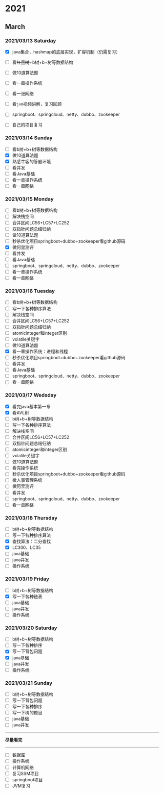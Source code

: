 # 2021

## March

### 2021/03/13 Saturday

- [x] java集合，hashmap的底层实现，扩容机制（仍需复习）

- [ ] 看<del>红黑树</del>+b树+b+树等数据结构

- [ ] 做10道算法题
- [ ] 看一章操作系统
- [ ] 看一张网络
- [ ] 看`jvm`视频讲解，复习回顾
- [ ] springboot、springcloud、netty、dubbo、zookeeper
- [ ] 自己的项目复习

### 2021/03/14 Sunday

- [ ] 看b树+b+树等数据结构
- [x] 做10道算法题
- [x] 熟悉牛客的答题环境
- [ ] 看并发
- [ ] 看Java基础
- [ ] 看一章操作系统
- [ ] 看一章网络

### 2021/03/15 Monday

- [ ] 看b树+b+树等数据结构
- [ ] 解决栈空间
- [ ] 合并区间LC56+LC57+LC252
- [ ] 双指针问题总结归纳
- [ ] 做10道算法题
- [ ] 秒杀优化项目springboot+dubbo+zookeeper看github源码
- [x] 做阿里测评
- [ ] 看并发
- [ ] 看Java基础
- [ ] springboot、springcloud、netty、dubbo、zookeeper
- [ ] 看一章操作系统
- [ ] 看一章网络

### 2021/03/16 Tuesday

- [ ] 看b树+b+树等数据结构
- [ ] 写一下各种排序算法
- [ ] 解决栈空间
- [ ] 合并区间LC56+LC57+LC252
- [ ] 双指针问题总结归纳
- [ ] atomicinteger和integer区别
- [ ] volatile关键字
- [ ] 做10道算法题
- [x] 看一章操作系统：进程和线程
- [ ] 秒杀优化项目springboot+dubbo+zookeeper看github源码
- [ ] 看并发
- [ ] 看Java基础
- [ ] springboot、springcloud、netty、dubbo、zookeeper
- [ ] 看一章网络

### 2021/03/17 Wedsday

- [x] 看完java基本第一章
- [x] 看AVL树
- [ ] b树+b+树等数据结构
- [ ] 写一下各种排序算法
- [ ] 解决栈空间
- [ ] 合并区间LC56+LC57+LC252
- [ ] 双指针问题总结归纳
- [ ] atomicinteger和integer区别
- [ ] volatile关键字
- [ ] 做10道算法题
- [ ] 看完操作系统
- [ ] 秒杀优化项目springboot+dubbo+zookeeper看github源码
- [ ] 微人事管理系统
- [ ] 做阿里测评
- [ ] 看并发
- [ ] springboot、springcloud、netty、dubbo、zookeeper
- [ ] 看一章网络

### 2021/03/18 Thursday

- [ ] b树+b+树等数据结构
- [ ] 写一下各种排序算法
- [x] 查找算法：二分查找
- [x] LC300、LC35
- [ ] java基础
- [ ] java并发
- [ ] 操作系统

### 2021/03/19 Friday

- [ ] b树+b+树等数据结构
- [x] 写一下各种链表
- [ ] java基础
- [ ] java并发
- [ ] 操作系统

### 2021/03/20 Saturday

- [ ] b树+b+树等数据结构
- [ ] 写一下各种排序
- [x] 写一下背包问题
- [x] java基础
- [ ] java并发
- [ ] 操作系统

### 2021/03/21 Sunday

- [ ] b树+b+树等数据结构
- [ ] 写一下背包问题
- [ ] 写一下各种排序
- [ ] 写一下树的题目
- [ ] java基础
- [ ] java并发 

------

**尽量看完**

***

- [ ] 数据库
- [ ] 操作系统
- [ ] 计算机网络
- [ ] 复习SSM项目
- [ ] springboot项目
- [ ] JVM复习